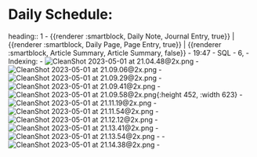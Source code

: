 # Daily Schedule:
heading:: 1
	- {{renderer :smartblock, Daily Note, Journal Entry, true}} | {{renderer :smartblock, Daily Page, Page Entry, true}} | {{renderer :smartblock, Article Summary, Article Summary, false}}
	- 19:47
		- SQL
			- 6,
		- Indexing:
			- ![CleanShot 2023-05-01 at 21.04.48@2x.png](../assets/CleanShot_2023-05-01_at_21.04.48@2x_1682989500012_0.png)
				- ![CleanShot 2023-05-01 at 21.09.06@2x.png](../assets/CleanShot_2023-05-01_at_21.09.06@2x_1682989753357_0.png)
				- ![CleanShot 2023-05-01 at 21.09.29@2x.png](../assets/CleanShot_2023-05-01_at_21.09.29@2x_1682989775037_0.png)
				- ![CleanShot 2023-05-01 at 21.09.41@2x.png](../assets/CleanShot_2023-05-01_at_21.09.41@2x_1682989790856_0.png)
					- ![CleanShot 2023-05-01 at 21.09.58@2x.png](../assets/CleanShot_2023-05-01_at_21.09.58@2x_1682989809053_0.png){:height 452, :width 623}
						- ![CleanShot 2023-05-01 at 21.11.19@2x.png](../assets/CleanShot_2023-05-01_at_21.11.19@2x_1682989884630_0.png)
							- ![CleanShot 2023-05-01 at 21.11.54@2x.png](../assets/CleanShot_2023-05-01_at_21.11.54@2x_1682989920640_0.png)
							- ![CleanShot 2023-05-01 at 21.12.12@2x.png](../assets/CleanShot_2023-05-01_at_21.12.12@2x_1682989937741_0.png)
								- ![CleanShot 2023-05-01 at 21.13.41@2x.png](../assets/CleanShot_2023-05-01_at_21.13.41@2x_1682990028270_0.png)
									- ![CleanShot 2023-05-01 at 21.13.54@2x.png](../assets/CleanShot_2023-05-01_at_21.13.54@2x_1682990043257_0.png)
										-
											- ![CleanShot 2023-05-01 at 21.14.38@2x.png](../assets/CleanShot_2023-05-01_at_21.14.38@2x_1682990095010_0.png)
												-